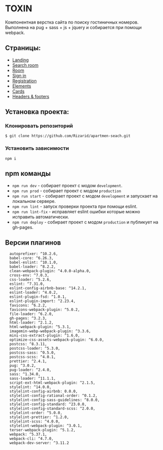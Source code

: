# TOXIN

Компонентная верстка сайта по поиску гостиничных номеров. Выполнена на pug + sass + js + jquery и собирается при помощи webpack.

## Страницы:

- [Landing](https://rizarid.github.io/apartmen-seach/)
- [Search room](https://rizarid.github.io/apartmen-seach/search-room.html)
- [Room](https://rizarid.github.io/apartmen-seach/room.html)
- [Sign in](https://rizarid.github.io/apartmen-seach/sign-in.html)
- [Registration](https://rizarid.github.io/apartmen-seach/registration.html)
- [Elements](https://rizarid.github.io/apartmen-seach/elements.html)
- [Cards](https://rizarid.github.io/apartmen-seach/cards.html)
- [Headers & footers](https://rizarid.github.io/apartmen-seach/headers.html)

## Установка проекта:
### Клонировать репозиторий
```git
$ git clone https://github.com/Rizarid/apartmen-seach.git
```
### Установить зависимости
```
npm i
```

## npm команды

  - `npm run dev` - собирает проект с модом `development`.
  - `npm run prod` - собирает проект с модом `production` 
  - `npm run start` - собирает проект с модом `development` и запускает на локальном сервере.
  - `npm run lint` - запуск проверки проекта при помощи eslint.
  - `npm run lint-fix` - исправляет eslint ошибки которые можно исправить автоматически.
  - `npm run deploy` - собирает проект с модом `production` и публикует на gh-pages.

## Версии плагинов

  ```
    autoprefixer: ^10.2.6,
    babel-core: ^6.26.3,
    babel-eslint: ^10.1.0,
    babel-loader: ^8.2.2,
    clean-webpack-plugin: ^4.0.0-alpha.0,
    cross-env: ^7.0.3,
    css-loader: ^5.2.6,
    eslint: ^7.31.0,
    eslint-config-airbnb-base: ^14.2.1,
    eslint-loader: ^4.0.2,
    eslint-plugin-fsd: ^1.0.1,
    eslint-plugin-import: ^2.23.4,
    favicons: ^6.2.2,
    favicons-webpack-plugin: ^5.0.2,
    file-loader: ^6.2.0,
    gh-pages: ^3.2.3,
    html-loader: ^2.1.2,
    html-webpack-plugin: ^5.3.1,
    imagemin-webp-webpack-plugin: ^3.3.6,
    mini-css-extract-plugin: ^1.6.0,
    optimize-css-assets-webpack-plugin: ^6.0.0,
    postcss: ^8.3.11,
    postcss-loader: ^5.3.0,
    postcss-sass: ^0.5.0,
    postcss-scss: ^4.0.1,
    prettier: ^2.4.1,
    pug: ^3.0.2,
    pug-loader: ^2.4.0,
    sass: ^1.34.0,
    sass-loader: ^11.1.1,
    script-ext-html-webpack-plugin: ^2.1.5,
    stylelint: ^14.0.0,
    stylelint-config-airbnb: 0.0.0,
    stylelint-config-rational-order: ^0.1.2,
    stylelint-config-sass-guidelines: ^8.0.0,
    stylelint-config-standard: ^23.0.0,
    stylelint-config-standard-scss: ^2.0.0,
    stylelint-order: ^5.0.0,
    stylelint-prettier: ^1.2.0,
    stylelint-scss: ^4.0.0,
    stylelint-webpack-plugin: ^3.0.1,
    terser-webpack-plugin: ^5.1.2,
    webpack: ^5.37.1,
    webpack-cli: ^4.7.0,
    webpack-dev-server: ^3.11.2
  ```